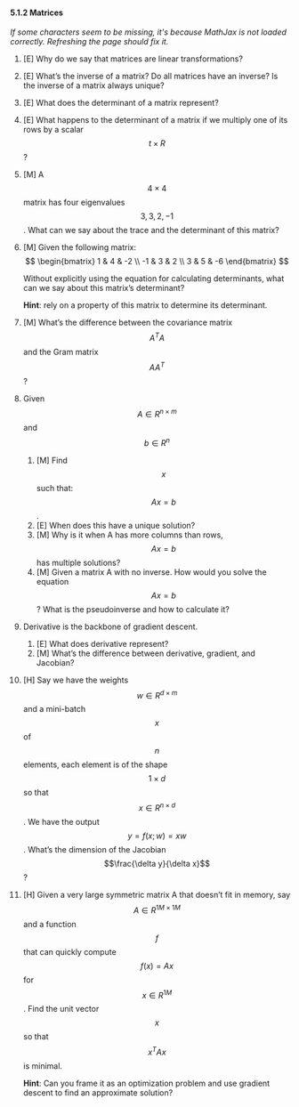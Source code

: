 #### 5.1.2 Matrices

_If some characters seem to be missing, it's because MathJax is not loaded correctly. Refreshing the page should fix it._

1. [E] Why do we say that matrices are linear transformations?
2. [E] What’s the inverse of a matrix? Do all matrices have an inverse? Is the inverse of a matrix always unique?
3. [E] What does the determinant of a matrix represent?
4. [E] What happens to the determinant of a matrix if we multiply one of its rows by a scalar $$t \times R$$?
5. [M] A $$4 \times 4$$ matrix has four eigenvalues $$3, 3, 2, -1$$. What can we say about the trace and the determinant of this matrix?
6. [M] Given the following matrix:<br>
	$$
	\begin{bmatrix}
		1 & 4 & -2 \\
		-1 & 3 & 2 \\
		3 & 5 & -6
	\end{bmatrix}
	$$

	Without explicitly using the equation for calculating determinants, what can we say about this matrix’s determinant?

	**Hint**: rely on a property of this matrix to determine its determinant.
7. [M] What’s the difference between the covariance matrix $$A^TA$$ and the Gram matrix $$AA^T$$?
8. Given $$A \in R^{n \times m}$$ and $$b \in R^n$$
	1. [M] Find $$x$$ such that: $$Ax = b$$.
	1. [E] When does this have a unique solution?
	1. [M] Why is it when A has more columns than rows, $$Ax = b$$ has multiple solutions?
	1. [M] Given a matrix A with no inverse. How would you solve the equation $$Ax = b$$? What is the pseudoinverse and how to calculate it?

9. Derivative is the backbone of gradient descent.
	1. [E] What does derivative represent?
	1. [M] What’s the difference between derivative, gradient, and Jacobian?
10. [H] Say we have the weights $$w \in R^{d \times m}$$ and a mini-batch $$x$$ of $$n$$ elements, each element is of the shape $$1 \times d$$ so that $$x \in R^{n \times d}$$. We have the output $$y = f(x; w) = xw$$. What’s the dimension of the Jacobian $$\frac{\delta y}{\delta x}$$?
11. [H] Given a very large symmetric matrix A that doesn’t fit in memory, say $$A \in R^{1M \times 1M}$$ and a function $$f$$ that can quickly compute $$f(x) = Ax$$ for $$x \in R^{1M}$$. Find the unit vector $$x$$ so that $$x^TAx$$ is minimal.
	
	**Hint**: Can you frame it as an optimization problem and use gradient descent to find an approximate solution?